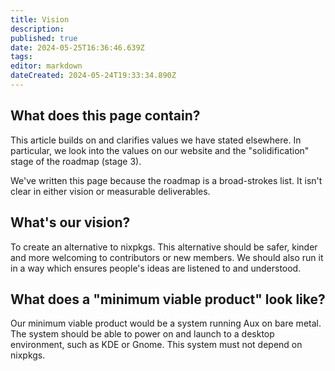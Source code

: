 ```yaml
---
title: Vision
description: 
published: true
date: 2024-05-25T16:36:46.639Z
tags: 
editor: markdown
dateCreated: 2024-05-24T19:33:34.890Z
---
```


## What does this page contain?

This article builds on and clarifies values we have stated elsewhere. In particular, we look into the values on our website and the "solidification" stage of the roadmap (stage 3).

We've written this page because the roadmap is a broad-strokes list. It isn't clear in either vision or measurable deliverables.

## What's our vision?

To create an alternative to nixpkgs. This alternative should be safer, kinder and more welcoming to contributors or new members. We should also run it in a way which ensures people's ideas are listened to and understood.

## What does a "minimum viable product" look like?

Our minimum viable product would be a system running Aux on bare metal. The system should be able to power on and launch to a desktop environment, such as KDE or Gnome. This system must not depend on nixpkgs.
